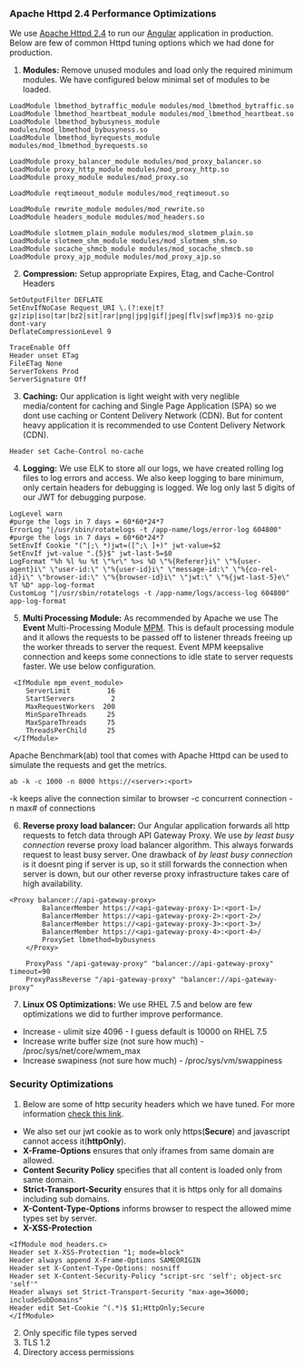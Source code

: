 ### Apache Httpd 2.4 Performance Optimizations ######
We use [Apache Httpd 2.4](https://httpd.apache.org/docs/2.4/) to run our [Angular](https://angular.io/) application in production. Below are few of common Httpd tuning options which we had done for production.

1. **Modules:** Remove unused modules and load only the required minimum modules. We have configured below minimal set of modules to be loaded.
 ```
 LoadModule lbmethod_bytraffic_module modules/mod_lbmethod_bytraffic.so
 LoadModule lbmethod_heartbeat_module modules/mod_lbmethod_heartbeat.so
 LoadModule lbmethod_bybusyness_module modules/mod_lbmethod_bybusyness.so
 LoadModule lbmethod_byrequests_module modules/mod_lbmethod_byrequests.so

 LoadModule proxy_balancer_module modules/mod_proxy_balancer.so
 LoadModule proxy_http_module modules/mod_proxy_http.so
 LoadModule proxy_module modules/mod_proxy.so

 LoadModule reqtimeout_module modules/mod_reqtimeout.so

 LoadModule rewrite_module modules/mod_rewrite.so
 LoadModule headers_module modules/mod_headers.so

 LoadModule slotmem_plain_module modules/mod_slotmem_plain.so
 LoadModule slotmem_shm_module modules/mod_slotmem_shm.so
 LoadModule socache_shmcb_module modules/mod_socache_shmcb.so
 LoadModule proxy_ajp_module modules/mod_proxy_ajp.so
 ```

2. **Compression:** Setup appropriate Expires, Etag, and Cache-Control Headers
 ```
 SetOutputFilter DEFLATE
 SetEnvIfNoCase Request_URI \.(?:exe|t?gz|zip|iso|tar|bz2|sit|rar|png|jpg|gif|jpeg|flv|swf|mp3)$ no-gzip dont-vary
 DeflateCompressionLevel 9

 TraceEnable Off
 Header unset ETag
 FileETag None
 ServerTokens Prod
 ServerSignature Off
 ```

3. **Caching:** Our application is light weight with very neglible media/content for caching and Single Page Application (SPA) so we dont use caching or Content Delivery Network (CDN). But for content heavy application it is recommended to use Content Delivery Network (CDN).
```
Header set Cache-Control no-cache
```

4. **Logging:** We use ELK to store all our logs, we have created rolling log files to log errors and access. We also keep logging to bare minimum, only certain headers for debugging is logged. We log only last 5 digits of our JWT for debugging purpose.
 ```
 LogLevel warn
 #purge the logs in 7 days = 60*60*24*7
 ErrorLog "|/usr/sbin/rotatelogs -t /app-name/logs/error-log 604800"
 #purge the logs in 7 days = 60*60*24*7
 SetEnvIf Cookie "(^|;\ *)jwt=([^;\ ]+)" jwt-value=$2
 SetEnvIf jwt-value ".{5}$" jwt-last-5=$0
 LogFormat "%h %l %u %t \"%r\" %>s %O \"%{Referer}i\" \"%{user-agent}i\" \"user-id:\" \"%{user-id}i\" \"message-id:\" \"%{co-rel-id}i\" \"browser-id:\" \"%{browser-id}i\" \"jwt:\" \"%{jwt-last-5}e\" %T %D" app-log-format
 CustomLog "|/usr/sbin/rotatelogs -t /app-name/logs/access-log 604800" app-log-format
 ```

5. **Multi Processing Module:** As recommended by Apache we use The **Event** Multi-Processing Module [MPM](https://httpd.apache.org/docs/2.4/mod/event.html). This is default processing module and it allows the requests to be passed off to listener threads freeing up the worker threads to server the request. Event MPM keepsalive connection and keeps some connections to idle state to server requests faster.
We use below configuration. 
 ```
  <IfModule mpm_event_module>
     ServerLimit         16
     StartServers         2
     MaxRequestWorkers  200
     MinSpareThreads     25
     MaxSpareThreads     75
     ThreadsPerChild     25
  </IfModule>
 ```
Apache Benchmark(ab) tool that comes with Apache Httpd can be used to simulate the requests and get the metrics.
 ```
 ab -k -c 1000 -n 8000 https://<server>:<port>
 ```
 -k keeps alive the connection similar to browser
 -c concurrent connection
 -n max# of connections

6. **Reverse proxy load balancer:** Our Angular application forwards all http requests to fetch data through API Gateway Proxy. We use *by least busy connection* reverse proxy load balancer algorithm. This always forwards request to least busy server. One drawback of *by least busy connection* is it doesnt ping if server is up, so it still forwards the connection when server is down, but our other reverse proxy infrastructure takes care of high availability.
```
<Proxy balancer://api-gateway-proxy>
        BalancerMember https://<api-gateway-proxy-1>:<port-1>/
        BalancerMember https://<api-gateway-proxy-2>:<port-2>/
        BalancerMember https://<api-gateway-proxy-3>:<port-3>/
        BalancerMember https://<api-gateway-proxy-4>:<port-4>/
        ProxySet lbmethod=bybusyness
    </Proxy>

    ProxyPass "/api-gateway-proxy" "balancer://api-gateway-proxy" timeout=90
    ProxyPassReverse "/api-gateway-proxy" "balancer://api-gateway-proxy"
```

7. **Linux OS Optimizations:** We use RHEL 7.5 and below are few optimizations we did to further improve performance.
 * Increase - ulimit size 4096 - I guess default is 10000 on RHEL 7.5
 * Increase write buffer size (not sure how much) - /proc/sys/net/core/wmem_max
 * Increase swapiness (not sure how much) - /proc/sys/vm/swappiness


### Security Optimizations ######
1. Below are some of http security headers which we have tuned. For more information [check this link](https://nullsweep.com/http-security-headers-a-complete-guide/). 
  * We also set our jwt cookie as to work only https(**Secure**) and javascript cannot access it(**httpOnly**). 
  * **X-Frame-Options** ensures that only iframes from same domain are allowed. 
  * **Content Security Policy** specifies that all content is loaded only from same domain. 
  * **Strict-Transport-Security** ensures that it is https only for all domains including sub domains. 
  * **X-Content-Type-Options** informs browser to respect the allowed mime types set by server.
  * **X-XSS-Protection** 
 ```
 <IfModule mod_headers.c>
 Header set X-XSS-Protection "1; mode=block"
 Header always append X-Frame-Options SAMEORIGIN
 Header set X-Content-Type-Options: nosniff
 Header set X-Content-Security-Policy "script-src 'self'; object-src 'self'"
 Header always set Strict-Transport-Security "max-age=36000; includeSubDomains"
 Header edit Set-Cookie ^(.*)$ $1;HttpOnly;Secure
 </IfModule>
 ```
2. Only specific file types served
3. TLS 1.2
4. Directory access permissions

